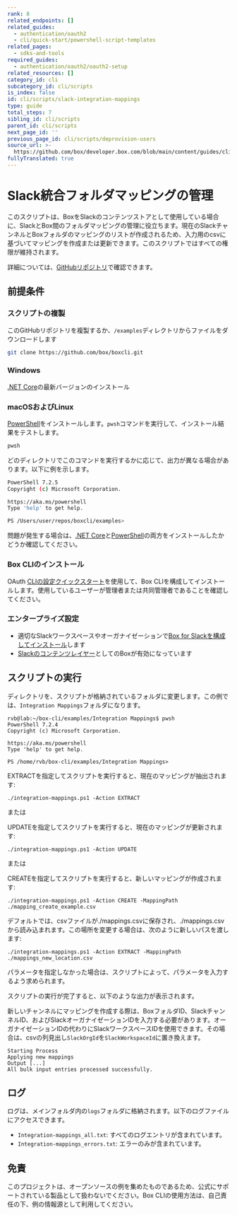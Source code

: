 ```yaml
---
rank: 8
related_endpoints: []
related_guides:
  - authentication/oauth2
  - cli/quick-start/powershell-script-templates
related_pages:
  - sdks-and-tools
required_guides:
  - authentication/oauth2/oauth2-setup
related_resources: []
category_id: cli
subcategory_id: cli/scripts
is_index: false
id: cli/scripts/slack-integration-mappings
type: guide
total_steps: 7
sibling_id: cli/scripts
parent_id: cli/scripts
next_page_id: ''
previous_page_id: cli/scripts/deprovision-users
source_url: >-
  https://github.com/box/developer.box.com/blob/main/content/guides/cli/scripts/slack-integration-mappings.md
fullyTranslated: true
---
```

# Slack統合フォルダマッピングの管理

このスクリプトは、BoxをSlackのコンテンツストアとして使用している場合に、SlackとBox間のフォルダマッピングの管理に役立ちます。現在のSlackチャンネルとBoxフォルダのマッピングのリストが作成されるため、入力用のcsvに基づいてマッピングを作成または更新できます。このスクリプトではすべての権限が維持されます。

詳細については、[GitHubリポジトリ][1]で確認できます。

## 前提条件

### スクリプトの複製

このGitHubリポジトリを複製するか、`/examples`ディレクトリからファイルをダウンロードします

```bash
git clone https://github.com/box/boxcli.git

```

### Windows

[.NET Core](https://dotnet.microsoft.com/download)の最新バージョンのインストール

### macOSおよびLinux

[PowerShell][pwsh]をインストールします。`pwsh`コマンドを実行して、インストール結果をテストします。

```bash
pwsh

```

どのディレクトリでこのコマンドを実行するかに応じて、出力が異なる場合があります。以下に例を示します。

```bash
PowerShell 7.2.5
Copyright (c) Microsoft Corporation.

https://aka.ms/powershell
Type 'help' to get help.

PS /Users/user/repos/boxcli/examples>

```

<message>

問題が発生する場合は、[.NET Core](https://dotnet.microsoft.com/download)と[PowerShell][pwsh]の両方をインストールしたかどうか確認してください。

</message>

### Box CLIのインストール

OAuth [CLIの設定クイックスタート][oauth-guide]を使用して、Box CLIを構成してインストールします。使用しているユーザーが管理者または共同管理者であることを確認してください。

### エンタープライズ設定

* 適切なSlackワークスペースやオーガナイゼーションで[Box for Slackを構成してインストール][install-slack]します
* [Slackのコンテンツレイヤー][content-layer]としてのBoxが有効になっています

## スクリプトの実行

ディレクトリを、スクリプトが格納されているフォルダに変更します。この例では、`Integration Mappings`フォルダになります。

```pwsh
rvb@lab:~/box-cli/examples/Integration Mappings$ pwsh
PowerShell 7.2.4
Copyright (c) Microsoft Corporation.

https://aka.ms/powershell
Type 'help' to get help.

PS /home/rvb/box-cli/examples/Integration Mappings>

```

EXTRACTを指定してスクリプトを実行すると、現在のマッピングが抽出されます:

```pwsh
./integration-mappings.ps1 -Action EXTRACT

```

または

UPDATEを指定してスクリプトを実行すると、現在のマッピングが更新されます:

```pwsh
./integration-mappings.ps1 -Action UPDATE

```

または

CREATEを指定してスクリプトを実行すると、新しいマッピングが作成されます:

```pwsh
./integration-mappings.ps1 -Action CREATE -MappingPath ./mapping_create_example.csv

```

デフォルトでは、csvファイルが./mappings.csvに保存され、./mappings.csvから読み込まれます。この場所を変更する場合は、次のように新しいパスを渡します:

```pwsh
./integration-mappings.ps1 -Action EXTRACT -MappingPath ./mappings_new_location.csv

```

パラメータを指定しなかった場合は、スクリプトによって、パラメータを入力するよう求められます。

スクリプトの実行が完了すると、以下のような出力が表示されます。

新しいチャンネルにマッピングを作成する際は、BoxフォルダID、SlackチャンネルID、およびSlackオーガナイゼーションIDを入力する必要があります。オーガナイゼーションIDの代わりにSlackワークスペースIDを使用できます。その場合は、csvの列見出し`SlackOrgId`を`SlackWorkspaceId`に置き換えます。

```pwsh
Starting Process
Applying new mappings
Output [...]
All bulk input entries processed successfully.

```

## ログ

ログは、メインフォルダ内の`logs`フォルダに格納されます。以下のログファイルにアクセスできます。

* `Integration-mappings_all.txt`: すべてのログエントリが含まれています。
* `Integration-mappings_errors.txt`: エラーのみが含まれています。

## 免責

このプロジェクトは、オープンソースの例を集めたものであるため、公式にサポートされている製品として扱わないでください。Box CLIの使用方法は、自己責任の下、例の情報源として利用してください。

[pwsh]: https://docs.microsoft.com/en-us/powershell/scripting/install/installing-powershell?view=powershell-7.2

[oauth-guide]: https://developer.box.com/guides/cli/quick-start/

[install-slack]: https://support.box.com/hc/en-us/articles/360044195313-Installing-and-Using-the-Box-for-Slack-Integration

[content-layer]: https://support.box.com/hc/en-us/articles/4415585987859-Box-as-the-Content-Layer-for-Slack

[1]: https://github.com/box/boxcli/tree/main/examples/Integration%20Mappings